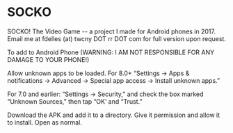 # SOCKO
SOCKO! The Video Game -- a project I made for Android phones in 2017.
Email me at fdelles (at) twcny DOT rr DOT com for full version upon request.

To add to Android Phone (WARNING: I AM NOT RESPONSIBLE FOR ANY DAMAGE TO YOUR PHONE!)

Allow unknown apps to be loaded.
For 8.0+ “Settings -> Apps & notifications -> Advanced -> Special app access -> Install unknown apps.”

For 7.0 and earlier: “Settings -> Security,” and check the box marked “Unknown Sources,” then tap “OK’ and “Trust.”

Download the APK and add it to a directory.
Give it permission and allow it to install.
Open as normal.
